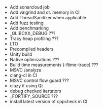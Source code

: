 - Add sonarcloud job
- Add valgrind and dr. memory in CI
- Add ThreadSanitizer when applicable
- Add fuzz testing
- Add benchmarking
- _GLIBCXX_DEBUG ???
- Tracy heap profiling ???
- LTO
- Precompiled headers
- Unity build
- Native optimizations ???
- Build time measurements (-ftime-trace) ???
- MSVC /analyze
- clang-cl in CI
- MSVC control flow guard ???
- clazy if using Qt
- debug checked itertators
- _FORTIFY_SOURCE ???
- install latest version of cppcheck in CI